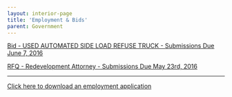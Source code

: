 ```yaml
---
layout: interior-page
title: 'Employment & Bids'
parent: Government
---
```


[Bid - USED AUTOMATED SIDE LOAD REFUSE TRUCK - Submissions Due June 7, 2016](https://storage.googleapis.com/static.rutherford-nj.com/finance/Employment/BidSpecsUsedAutoSaniTruckAdvertisement.docx.pdf)

[RFQ - Redevelopment Attorney - Submissions Due May 23rd, 2016](https://storage.googleapis.com/static.rutherford-nj.com/finance/Employment/Rutherford%20Redevelopment%20Attorney%202016%20issue%20(00024755xD43F8).pdf)

---

[Click here to download an employment application](http://static.rutherford-nj.com/borough-clerk/permits-licenses/Employment%20Application.pdf)
